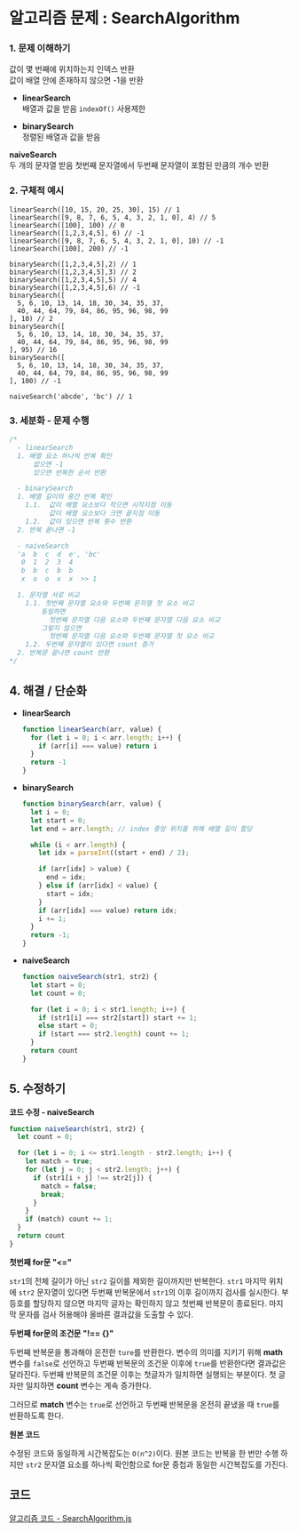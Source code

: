 # 알고리즘 문제 : SearchAlgorithm

### 1. 문제 이해하기

값이 몇 번째에 위치하는지 인덱스 반환   
값이 배열 안에 존재하지 않으면 -1을 반환

  - **linearSearch**     
  배열과 값을 받음
  `indexOf()` 사용제한

  - **binarySearch**    
  정렬된 배열과 값을 받음

**naiveSearch**   
  두 개의 문자열 받음
  첫번째 문자열에서 두번째 문자열이 포함된 만큼의 개수 반환 

### 2. 구체적 예시
```
linearSearch([10, 15, 20, 25, 30], 15) // 1
linearSearch([9, 8, 7, 6, 5, 4, 3, 2, 1, 0], 4) // 5
linearSearch([100], 100) // 0
linearSearch([1,2,3,4,5], 6) // -1
linearSearch([9, 8, 7, 6, 5, 4, 3, 2, 1, 0], 10) // -1
linearSearch([100], 200) // -1

binarySearch([1,2,3,4,5],2) // 1
binarySearch([1,2,3,4,5],3) // 2
binarySearch([1,2,3,4,5],5) // 4
binarySearch([1,2,3,4,5],6) // -1
binarySearch([
  5, 6, 10, 13, 14, 18, 30, 34, 35, 37, 
  40, 44, 64, 79, 84, 86, 95, 96, 98, 99
], 10) // 2
binarySearch([
  5, 6, 10, 13, 14, 18, 30, 34, 35, 37, 
  40, 44, 64, 79, 84, 86, 95, 96, 98, 99
], 95) // 16
binarySearch([
  5, 6, 10, 13, 14, 18, 30, 34, 35, 37, 
  40, 44, 64, 79, 84, 86, 95, 96, 98, 99
], 100) // -1

naiveSearch('abcde', 'bc') // 1
```

### 3. 세분화 - 문제 수행
```javascript
/*
  - linearSearch
  1. 배열 요소 하나씩 반복 확인
      없으면 -1
      있으면 반복한 순서 반환

  - binarySearch
  1. 배열 길이의 중간 반복 확인
    1.1.  값이 배열 요소보다 작으면 시작지점 이동
          값이 배열 요소보다 크면 끝지점 이동
    1.2.  값이 있으면 반복 횟수 반환
  2. 반복 끝나면 -1

  - naiveSearch
  'a  b  c  d  e', 'bc'
   0  1  2  3  4
   b  b  c  b  b
   x  o  o  x  x  >> 1

  1. 문자열 서로 비교
    1.1. 첫번째 문자열 요소와 두번째 문자열 첫 요소 비교
        동일하면 
          첫번째 문자열 다음 요소와 두번째 문자열 다음 요소 비교
        그렇지 않으면
          첫번째 문자열 다음 요소와 두번째 문자열 첫 요소 비교
    1.2. 두번째 문자열이 있다면 count 증가
  2. 반복문 끝나면 count 반환
*/
```

## 4. 해결 / 단순화
- **linearSearch**

    ```javascript
    function linearSearch(arr, value) {
      for (let i = 0; i < arr.length; i++) {
        if (arr[i] === value) return i
      }
      return -1
    }
    ```

- **binarySearch**    

  ```javascript
  function binarySearch(arr, value) {
    let i = 0;
    let start = 0;
    let end = arr.length; // index 중앙 위치를 위해 배열 길이 할당

    while (i < arr.length) {
      let idx = parseInt((start + end) / 2);

      if (arr[idx] > value) {
        end = idx;
      } else if (arr[idx] < value) {
        start = idx;
      }
      if (arr[idx] === value) return idx;
      i += 1;
    }
    return -1;
  }
  ```

- **naiveSearch**   

    ```javascript
    function naiveSearch(str1, str2) {
      let start = 0;
      let count = 0;

      for (let i = 0; i < str1.length; i++) {
        if (str1[i] === str2[start]) start += 1;
        else start = 0;
        if (start === str2.length) count += 1;
      }
      return count
    }
    ```

## 5. 수정하기
**코드 수정 - naiveSearch**    
```javascript
function naiveSearch(str1, str2) {
  let count = 0;

  for (let i = 0; i <= str1.length - str2.length; i++) {
    let match = true;
    for (let j = 0; j < str2.length; j++) {
      if (str1[i + j] !== str2[j]) {
        match = false;
        break;
      }
    }
    if (match) count += 1;
  }
  return count
}
```

**첫번째 for문 "<="**    

`str1`의 전체 길이가 아닌 `str2` 길이를 제외한 길이까지만 반복한다. `str1` 마지막 위치에 `str2` 문자열이 있다면 두번째 반복문에서 `str1`의 이후 길이까지 검사를 실시한다. 부등호를 할당하지 않으면 마지막 글자는 확인하지 않고 첫번째 반복문이 종료된다. 마지막 문자를 검사 허용해야 올바른 결과값을 도출할 수 있다.

**두번째 for문의 조건문 "!== {}"**    

두번째 반복문을 통과해야 온전한 `ture`를 반환한다. 변수의 의미를 지키기 위해 **math** 변수를 `false`로 선언하고 두번째 반복문의 조건문 이후에 `true`를 반환한다면 결과값은 달라진다. 두번째 반복문의 조건문 이후는 첫글자가 일치하면 실행되는 부분이다. 첫 글자만 일치하면 **count** 변수는 계속 증가한다.    

그러므로 **match** 변수는 `true`로 선언하고 두번째 반복문을 온전히 끝냈을 때 `true`를 반환하도록 한다.

**원본 코드**    

수정된 코드와 동일하게 시간복잡도는 `O(n^2)`이다. 원본 코드는 반복을 한 번만 수행 하지만 `str2` 문자열 요소를 하나씩 확인함으로 for문 중첩과 동일한 시간복잡도를 가진다.  

## 코드
[알고리즘 코드 - SearchAlgorithm.js](../../algorithm/problem/SearchAlgorithm.js)